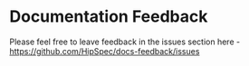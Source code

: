 # Documentation Feedback

Please feel free to leave feedback in the issues section here - https://github.com/HipSpec/docs-feedback/issues
